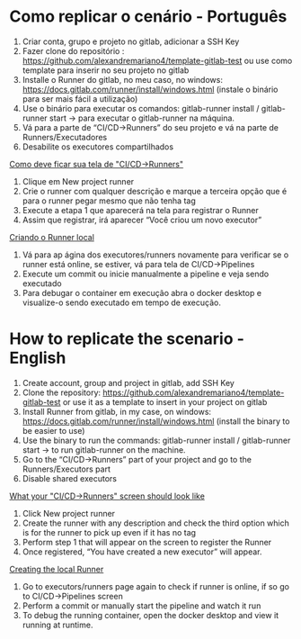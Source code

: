 # Como replicar o cenário - Português
1. Criar conta, grupo e projeto no gitlab, adicionar a SSH Key
2. Fazer clone do repositório : https://github.com/alexandremariano4/template-gitlab-test ou use como template para inserir no seu projeto no gitlab
3. Installe o Runner do gitlab, no meu caso, no windows: https://docs.gitlab.com/runner/install/windows.html (instale o binário para ser mais fácil a utilização)
4. Use o binário para executar os comandos: gitlab-runner install / gitlab-runner start → para executar o gitlab-runner na máquina.
5. Vá para a parte de “CI/CD→Runners” do seu projeto e vá na parte de Runners/Executadores
6. Desabilite os executores compartilhados

[Como deve ficar sua tela de "CI/CD->Runners"](https://imgur.com/a/h9KZ9He)

1. Clique em New project runner
2. Crie o runner com qualquer descrição e marque a terceira opção que é para o runner pegar mesmo que não tenha tag
3. Execute a etapa 1 que aparecerá na tela para registrar o Runner
4. Assim que registrar, irá aparecer “Você criou um novo executor”

[Criando o Runner local](https://imgur.com/a/bbLr41Y)

1. Vá para ap ágina dos executores/runners novamente para verificar se o runner está online, se estiver, vá para tela de CI/CD→Pipelines
2.  Execute um commit ou inicie manualmente a pipeline e veja sendo executado
3. Para debugar o container em execução abra o docker desktop e visualize-o sendo executado em tempo de execução.

# How to replicate the scenario - English
1. Create account, group and project in gitlab, add SSH Key
2. Clone the repository: https://github.com/alexandremariano4/template-gitlab-test or use it as a template to insert in your project on gitlab
3. Install Runner from gitlab, in my case, on windows: https://docs.gitlab.com/runner/install/windows.html (install the binary to be easier to use)
4. Use the binary to run the commands: gitlab-runner install / gitlab-runner start → to run gitlab-runner on the machine.
5. Go to the “CI/CD→Runners” part of your project and go to the Runners/Executors part
6. Disable shared executors

[What your "CI/CD->Runners" screen should look like](https://imgur.com/a/h9KZ9He)

1. Click New project runner
2. Create the runner with any description and check the third option which is for the runner to pick up even if it has no tag
3. Perform step 1 that will appear on the screen to register the Runner
4. Once registered, “You have created a new executor” will appear.

[Creating the local Runner](https://imgur.com/a/bbLr41Y)

1. Go to executors/runners page again to check if runner is online, if so go to CI/CD→Pipelines screen
2. Perform a commit or manually start the pipeline and watch it run
3. To debug the running container, open the docker desktop and view it running at runtime.
